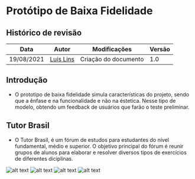 # Protótipo de Baixa Fidelidade

## Histórico de revisão

| Data | Autor | Modificações | Versão |
| ---- | ----- | ------------ | ------ |
| 19/08/2021 | [Luís Lins](https://github.com/luisgaboardi) | Criação do documento | 1.0 |

## Introdução

* O prototipo de baixa fidelidade simula características do projeto, sendo que a ênfase e na funcionalidade e não na éstetica. Nesse tipo de modelo, obtendo um feedback de usuários que farão o teste preliminar. 

## Tutor Brasil

* O Tutor Brasil, é um fórum de estudos para estudantes do nível fundamental, médio e superior. O objetivo principal do fórum é reunir grupos de alunos para elaborar e resolver diversos tipos de exercícios de diferentes diciplinas. 

![alt text](http://url/to//home/lucas/Forum-TutorBrasil/docs/assets/low-prototype/low-prototype-01.jpeg)
![alt text](http://url/to//home/lucas/Forum-TutorBrasil/docs/assets/low-prototype/low-prototype-02.jpeg)
![alt text](http://url/to//home/lucas/Forum-TutorBrasil/docs/assets/low-prototype/low-prototype-03.jpeg)
![alt text](http://url/to//home/lucas/Forum-TutorBrasil/docs/assets/low-prototype/low-prototype-04.jpeg)